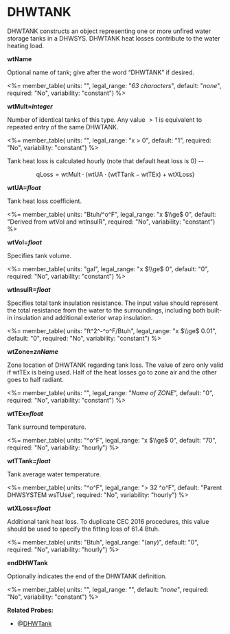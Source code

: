 # DHWTANK

DHWTANK constructs an object representing one or more unfired water storage tanks in a DHWSYS. DHWTANK heat losses contribute to the water heating load.

**wtName**

Optional name of tank; give after the word “DHWTANK” if desired.

<%= member_table(
  units: "",
  legal_range: "*63 characters*",
  default: "*none*",
  required: "No",
  variability: "constant")
  %>

**wtMult=*integer***

Number of identical tanks of this type. Any value $>1$ is equivalent to repeated entry of the same DHWTANK.

<%= member_table(
  units: "",
  legal_range: "x $>$ 0",
  default: "1",
  required: "No",
  variability: "constant")
  %>

Tank heat loss is calculated hourly (note that default heat loss is 0) --

$$\text{qLoss} = \text{wtMult} \cdot (\text{wtUA} \cdot (\text{wtTTank} - \text{wtTEx}) + \text{wtXLoss})$$

**wtUA=*float***

Tank heat loss coefficient.

<%= member_table(
  units: "Btuh/^o^F",
  legal_range: "x $\\ge$ 0",
  default: "Derived from wtVol and wtInsulR",
  required: "No",
  variability: "constant")
  %>

**wtVol=*float***

Specifies tank volume.

<%= member_table(
  units: "gal",
  legal_range: "x $\\ge$ 0",
  default: "0",
  required: "No",
  variability: "constant")
  %>

**wtInsulR=*float***

Specifies total tank insulation resistance. The input value should represent the total resistance from the water to the surroundings, including both built-in insulation and additional exterior wrap insulation.

<%= member_table(
  units: "ft^2^-^o^F/Btuh",
  legal_range: "x $\\ge$ 0.01",
  default: "0",
  required: "No",
  variability: "constant")
  %>

**wtZone=*znName***

Zone location of DHWTANK regarding tank loss. The value of zero only valid if wtTEx is being used. Half of the heat losses go to zone air and the other goes to half radiant.

<%= member_table(
  units: "",
  legal_range: "*Name of ZONE*",
  default: "0",
  required: "No",
  variability: "constant") %>

**wtTEx=*float***

Tank surround temperature.

<%= member_table(
  units: "^o^F",
  legal_range: "x $\\ge$ 0",
  default: "70",
  required: "No",
  variability: "hourly")
  %>

**wtTTank=*float***

Tank average water temperature.

<%= member_table(
  units: "^o^F",
  legal_range: "$>$ 32 ^o^F",
  default: "Parent DHWSYSTEM wsTUse",
  required: "No",
  variability: "hourly")
  %>

**wtXLoss=*float***

Additional tank heat loss. To duplicate CEC 2016 procedures, this value should be used to specify the fitting loss of 61.4 Btuh.

<%= member_table(
  units: "Btuh",
  legal_range: "(any)",
  default: "0",
  required: "No",
  variability: "hourly")
  %>

**endDHWTank**

Optionally indicates the end of the DHWTANK definition.

<%= member_table(
  units: "",
  legal_range: "",
  default: "*none*",
  required: "No",
  variability: "constant")
  %>

**Related Probes:**

- @[DHWTank](#p_dhwtank)

